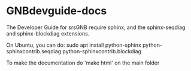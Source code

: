 # GNBdevguide-docs
The Developer Guide for srsGNB require sphinx, and the sphinx-seqdiag and sphinx-blockdiag extensions.

On Ubuntu, you can do:
sudo apt install python-sphinx python-sphinxcontrib.seqdiag python-sphinxcontrib.blockdiag

To make the documentation do 'make html' on the main folder